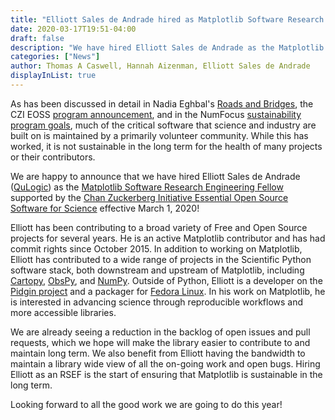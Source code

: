 ```yaml
---
title: "Elliott Sales de Andrade hired as Matplotlib Software Research Engineering Fellow"
date: 2020-03-17T19:51-04:00
draft: false
description: "We have hired Elliott Sales de Andrade as the Matplotlib Software Research Engineering Fellow supported by the Chan Zuckerberg Initiative Essential Open Source Software for Science"
categories: ["News"]
author: Thomas A Caswell, Hannah Aizenman, Elliott Sales de Andrade
displayInList: true
---
```



As has been discussed in detail in Nadia Eghbal's [Roads and Bridges](https://www.fordfoundation.org/work/learning/research-reports/roads-and-bridges-the-unseen-labor-behind-our-digital-infrastructure/), the CZI EOSS [program
announcement](https://chanzuckerberg.com/rfa/essential-open-source-software-for-science/), and in the NumFocus [sustainability program goals](https://numfocus.org/programs/sustainability), much of the critical software that science and industry are built on
is maintained by a primarily volunteer community. While this has worked, it is not sustainable in the long term for the health of many
projects or their contributors.

We are happy to announce that we have hired Elliott Sales de Andrade ([QuLogic](https://github.com/QuLogic))
as the [Matplotlib Software Research Engineering
Fellow](https://github.com/matplotlib/CZI_2019-07_mpl) supported by
the [Chan Zuckerberg Initiative Essential Open Source Software for
Science](https://chanzuckerberg.com/eoss/proposals/matplotlib-foundation-of-scientific-visualization-in-python/)
effective March 1, 2020!

Elliott has been contributing to a broad variety of Free and Open
Source projects for several years. He is an active Matplotlib
contributor and has had commit rights since October 2015. In addition
to working on Matplotlib, Elliott has contributed to a wide range of
projects in the Scientific Python software stack, both downstream and
upstream of Matplotlib, including
[Cartopy](https://scitools.org.uk/cartopy/),
[ObsPy](https://obspy.org/), and [NumPy](https://numpy.org/). Outside
of Python, Elliott is a developer on the [Pidgin
project](https://pidgin.im/) and a packager for [Fedora
Linux](https://getfedora.org/).  In his work on Matplotlib, he is interested in advancing
science through reproducible workflows and more accessible libraries.

We are already seeing a reduction in the backlog of open issues and
pull requests, which we hope will make the library easier to
contribute to and maintain long term. We also benefit from Elliott
having the bandwidth to maintain a library wide view of all the
on-going work and open bugs. Hiring Elliott as an RSEF is the
start of ensuring that Matplotlib is sustainable in the long term.

Looking forward to all the good work we are going to do this year!
